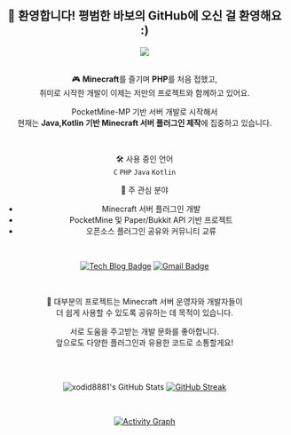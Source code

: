 <div align="center">

## 👋 환영합니다! 평범한 바보의 GitHub에 오신 걸 환영해요 :)

</div>

<div align="center">
  
<a href="https://hits.seeyoufarm.com">
  <img src="https://hits.seeyoufarm.com/api/count/incr/badge.svg?url=https%3A%2F%2Fgithub.com%2Fxodid8881&count_bg=%2379C83D&title_bg=%23555555&icon=&icon_color=%23E7E7E7&title=hits&edge_flat=false"/>
</a>

</div>

<br/>

<div align="center">

🎮 **Minecraft**를 즐기며 **PHP**를 처음 접했고,  
취미로 시작한 개발이 이제는 저만의 프로젝트와 함께하고 있어요.

PocketMine-MP 기반 서버 개발로 시작해서  
현재는 **Java,Kotlin 기반 Minecraft 서버 플러그인 제작**에 집중하고 있습니다.

</div>

<br/>

<div align="center">

🛠️ 사용 중인 언어  
`C` `PHP` `Java` `Kotlin`

💬 주 관심 분야  
- Minecraft 서버 플러그인 개발  
- PocketMine 및 Paper/Bukkit API 기반 프로젝트  
- 오픈소스 플러그인 공유와 커뮤니티 교류

</div>

<br/>

<div align="center">

[![Tech Blog Badge](http://img.shields.io/badge/-Tech%20Blog-black?style=flat-square&logo=github&link=https://github.com/xodid8881/)](https://github.com/xodid8881/)
[![Gmail Badge](https://img.shields.io/badge/Gmail-d14836?style=flat-square&logo=Gmail&logoColor=white&link=mailto:aoadid8881@gmail.com)](mailto:aoadid8881@gmail.com)

</div>

<br/>

<div align="center">

📌 대부분의 프로젝트는 Minecraft 서버 운영자와 개발자들이  
더 쉽게 사용할 수 있도록 공유하는 데 목적이 있습니다.

서로 도움을 주고받는 개발 문화를 좋아합니다.  
앞으로도 다양한 플러그인과 유용한 코드로 소통할게요!

</div>

<br/><br/>

<div align="center">

![xodid8881's GitHub Stats](https://github-readme-stats.vercel.app/api?username=xodid8881&show_icons=true&theme=tokyonight)
[![GitHub Streak](https://streak-stats.demolab.com?user=xodid8881&theme=tokyonight)](https://git.io/streak-stats)

</div>

<br/>

<div align="center">

[![Activity Graph](https://github-readme-activity-graph.vercel.app/graph?username=xodid8881&theme=dracula)](https://github.com/Ashutosh00710/github-readme-activity-graph)

</div>
